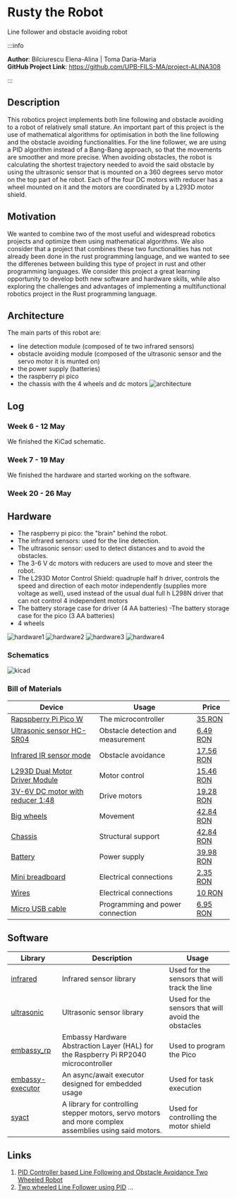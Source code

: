 # Rusty the Robot
Line follower and obstacle avoiding robot

:::info 

**Author**: Bilciurescu Elena-Alina | Toma Daria-Maria \
**GitHub Project Link**: https://github.com/UPB-FILS-MA/project-ALINA308

:::

## Description

 This robotics project implements both line following and obstacle avoiding to a robot of relatively small stature. An important part of this project is the use of mathematical algorithms for optimisation in both the line following and the obstacle avoiding functionalities. For the line follower, we are using a PID algorithm instead of a Bang-Bang approach, so that the movements are smoother and more precise. When avoiding obstacles, the robot is calculating the shortest trajectory needed to avoid the said obstacle by using the ultrasonic sensor that is mounted on a 360 degrees servo motor on the top part of he robot. Each of the four DC motors with reducer has a wheel mounted on it and the motors are coordinated by a L293D motor shield.

## Motivation

 We wanted to combine two of the most useful and widespread robotics projects and optimize them using mathematical algorithms. We also consider that a project that combines these two functionalities has not already been done in the rust programming language, and we wanted to see the differenes between building this type of project in rust and other programming languages. We consider this project a great learning opportunity to develop both new software and hardware skills, while also exploring the challenges and advantages of implementing a multifunctional robotics project in the Rust programming language.

## Architecture 

The main parts of this robot are:
- line detection module (composed of te two infrared sensors)
- obstacle avoiding module (composed of the ultrasonic sensor and the servo motor it is munted on)
- the power supply (batteries)
- the raspberry pi pico
- the chassis with the 4 wheels and dc motors
  ![architecture](./architecture.png)

## Log

<!-- write every week your progress here -->

### Week 6 - 12 May
We finished the KiCad schematic.
### Week 7 - 19 May
We finished the hardware and started working on the software.
### Week 20 - 26 May

## Hardware

- The raspberry pi pico: the "brain" behind the robot.
- The infrared sensors: used for the line detection.
- The ultrasonic sensor: used to detect distances and to avoid the obstacles.
- The 3-6 V dc motors with reducers are used to move and steer the robot.
- The L293D Motor Control Shield: quadruple half h driver, controls the speed and direction of each motor independently (supplies more voltage as well), used instead of the usual dual full h L298N driver that can not control 4 independent motors
- The battery storage case for driver (4 AA batteries)
-The battery storage case for the pico (3 AA batteries)
- 4 wheels
  
![hardware1](./hardware1.jpg) 
![hardware2](./hardware2.jpg) 
![hardware3](./hardware3.jpg) 
![hardware4](./hardware4.jpg) 
### Schematics

![kicad](./kicad.jpg)


### Bill of Materials

<!-- Fill out this table with all the hardware components that you might need.

The format is 
```
| [Device](link://to/device) | This is used ... | [price](link://to/store) |

```

-->

| Device | Usage | Price |
|--------|--------|-------|
| [Rapspberry Pi Pico W](https://www.raspberrypi.com/documentation/microcontrollers/raspberry-pi-pico.html) | The microcontroller | [35 RON](https://www.optimusdigital.ro/en/raspberry-pi-boards/12394-raspberry-pi-pico-w.html) |
| [Ultrasonic sensor HC-SR04](https://howtomechatronics.com/tutorials/arduino/ultrasonic-sensor-hc-sr04/) | Obstacle detection and measurement | [6.49 RON](https://www.optimusdigital.ro/ro/senzori-senzori-ultrasonici/9-senzor-ultrasonic-hc-sr04-.html?search_query=ultrasonic&results=51) |
| [Infrared IR sensor mode](https://ai.thestempedia.com/docs/evive/evive-tutorials/what-is-an-ir-sensor/) | Obstacle avoidance | [17.56 RON](https://ardushop.ro/ro/electronica/41-modul-senzor-ir-infrarosu-evita-obstacole.html?search_query=ir+sensor&results=1047) |
| [L293D Dual Motor Driver Module](https://5.imimg.com/data5/PX/UK/MY-1833510/l293d-based-arduino-motor-shield.pdf) | Motor control | [15.46 RON](https://www.optimusdigital.ro/en/pwmservo-controllers/987-l293d-motor-control-shield-motor-drive-expansion-board.html) |
| [3V-6V DC motor with reducer 1:48](https://www.egr.msu.edu/classes/ece480/capstone/spring13/group07/downloads/files/Application_Note_Ted.pdf) | Drive motors | [19.28 RON](https://ardushop.ro/ro/electronica/64-motor-dc-3v-6v-cu-reductor-148.html) |
| [Big wheels](https://www.ourpcb.com/robot-wheels.html) | Movement | [42.84 RON](https://ardushop.ro/ro/home/63-riata-roboti-cauciuc-65mm-diametru.html?search_query=ROATA+ROBOTI&results=73) |
| [Chassis](https://www.futurelearn.com/info/courses/robotics-with-raspberry-pi/0/steps/75882) | Structural support | [42.84 RON](https://www.filamente3d.ro/filamente/filament-polymaker-polyterra-pla-sakura-pink-roz-1kg) |
| [Battery](https://manlybattery.com/the-essential-guide-to-selecting-batteries-for-robotics/) | Power supply | [39.98 RON](https://onecoolgagdet.com/products/acumulator-li-ion-26650-3-7v-6800mah?variant=48167503462741&currency=RON&utm_medium=product_sync&utm_source=google&utm_content=sag_organic&utm_campaign=sag_organic&gad_source=1&gclid=CjwKCAjw_e2wBhAEEiwAyFFFo-FtlTpKJDm-uLhe_iMoYiMQdYJkTt9NDnGmBGj9qN61KE8tK6fMERoC4cUQAvD_BwE) |
| [Mini breadboard](https://www.kevsrobots.com/resources/how_it_works/breadboards.html) | Electrical connections | [2.35 RON](https://www.optimusdigital.ro/en/breadboards/244-white-mini-breadboard.html?search_query=breadboard&results=413) |
| [Wires](https://blog.sparkfuneducation.com/what-is-jumper-wire) | Electrical connections | [10 RON](https://www.optimusdigital.ro/en/wires-with-connectors/889-set-fire-tata-tata-10p-20-cm.html?search_query=Wires&results=562) |
| [Micro USB cable](https://www.wiringo.com/micro-usb-cable-the-ultimate-guide-on-how-to-choose.html) | Programming and power connection | [6.95 RON](https://www.optimusdigital.ro/en/usb-cables/497-micro-usb-1-m-black-cable.html?search_query=Micro+USB+cable&results=236) |



## Software

| Library | Description | Usage |
|---------|-------------|-------|
| [infrared](https://docs.rs/infrared/latest/infrared/) | Infrared sensor library | Used for the sensors that will track the line |
| [ultrasonic](https://docs.rs/hc-sr04/latest/hc_sr04/) | Ultrasonic sensor library | Used for the sensors that will avoid the obstacles |
| [embassy_rp](https://docs.embassy.dev/embassy-rp/git/rp2040/index.html) | Embassy Hardware Abstraction Layer (HAL) for the Raspberry Pi RP2040 microcontroller | Used to program the Pico |
| [embassy-executor](https://crates.io/crates/embassy-executor) | An async/await executor designed for embedded usage | Used for task execution |
| [syact](https://docs.rs/syact/latest/syact/) | A library for controlling stepper motors, servo motors and more complex assemblies using said motors. | Used for controlling the motor shield |



## Links

<!-- Add a few links that inspired you and that you think you will use for your project -->

1. [PID Controller based Line Following and Obstacle Avoidance Two Wheeled Robot](https://www.ijert.org/research/pid-controller-based-line-following-and-obstacle-avoidance-two-wheeled-robot-IJERTCONV7IS02026.pdf)
2. [Two wheeled Line Follower using PID](https://www.youtube.com/watch?v=QoNkpnpvEqc&ab_channel=ShyamRavi)
...
